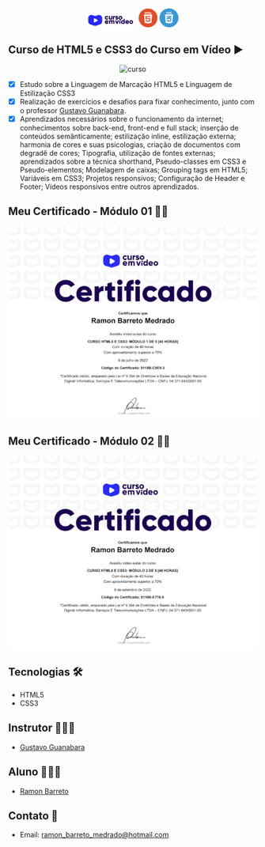 <p align="center">
  <img alt="cursoemvideo" src=".github/cursoemvideo.png" />

  <img alt="html-css" src=".github/html-css.jpg" />
</p>

## Curso de HTML5 e CSS3 do Curso em Vídeo ▶


<p align="center">
  <img alt="curso" src=".github/curso_html-css.jpg">
</p>

- [x] Estudo sobre a Linguagem de Marcação HTML5 e Linguagem de Estilização CSS3
- [x] Realização de exercícios e desafios para fixar conhecimento, junto com o professor <a target="_blank" href="https://www.linkedin.com/in/guanabara/">Gustavo Guanabara</a>.
- [x] Aprendizados necessários sobre o funcionamento da internet; conhecimentos sobre back-end, front-end e full stack; inserção de conteúdos semânticamente; estilização inline, estilização externa; harmonia de cores e suas psicologias, criação de documentos com degradê de cores; Tipografia, utilização de fontes externas; aprendizados sobre a técnica shorthand, Pseudo-classes em CSS3 e Pseudo-elementos; Modelagem de caixas; Grouping tags em HTML5; Variáveis em CSS3; Projetos responsivos; Configuração de Header e Footer; Vídeos responsivos entre outros aprendizados.

## Meu Certificado - Módulo 01 📃🎉

<p align="center">
  <img alt="certificado_ramon01" src=".github/certificado_mod01.PNG">
</p>

## Meu Certificado - Módulo 02 📃🎉

<p align="center">
  <img alt="certificado_ramon" src=".github/certificado_mod02.PNG">
</p>

## Tecnologias 🛠

- HTML5
- CSS3

## Instrutor 👨🏽‍🏫
- <a target="_blank" href="https://www.linkedin.com/in/guanabara/">Gustavo Guanabara</a>

## Aluno 👨🏽‍🎓

- <a target="_blank" href="https://www.linkedin.com/in/ramon-barreto-076191180/">Ramon Barreto</a>

## Contato 📲

- Email: ramon_barreto_medrado@hotmail.com






